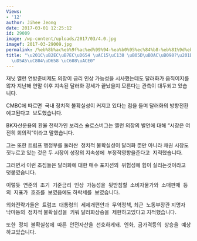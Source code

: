```yaml
---
Views:
- '12'
author: Jihee Jeong
date: 2017-03-01 12:25:12
id: 29009
image: /wp-content/uploads/2017/03/4.0.jpg
imagef: 2017-03-29009.jpg
permalink: /%eb%8b%ac%eb%9f%ac%ed%99%94-%ea%b0%95%ec%84%b8-%eb%81%9d%eb%82%ac%eb%82%98%eb%b0%a9%ed%96%a5%ec%a0%84%ed%99%98-%ec%98%88%ea%b3%a0/
title: "\u201C\uB2EC\uB7EC\uD654 \uAC15\uC138 \uB05D\uB0AC\uB098?\u201D\u2026\uBC29\
  \uD5A5\uC804\uD658 \uC608\uACE0"
---
```


재닛 옐런 연방준비제도 의장이 금리 인상 가능성을 시사했는데도 달러화가 움직이지를 않자 지난해 연말 이후 지속된 달러화 강세가 끝났을지 모른다는 관측이 대두되고 있습니다.

CMBC에 따르면  국내 정치적 불확실성이 커지고 있다는 점을 들며 달러화의 방향전환예고된다고  보도했습니다.

BK자산운용의 환율 전략가인 보리스 슐로스버그는 옐런 의장의 발언에 대해 “시장은 여전히 회의적”이라고 말했습니다.

그는 또한 트럼프 행정부를 둘러싼  정치적 불확실성이 달러화 뿐만 아니라 채권 시장도 짓누르고 있는 것은 두 시장이 성장의 지속성에  부정적영향을준다고  지적했습니다.

그러면서 이런 조짐들은 달러화에 대한 매수 포지션의  위험성에 힘이 실리는것이라고 덧붙였습니다.

이렇듯  연준의  조기  기준금리  인상  가능성을  뒷받침할  소비자물가와  소매판매  등의  지표가  호조를  보였음에도 하락세를  보였습니다.

외화전략가들은  트럼프  대통령의  세제개편안과  무역정책, 최근  노동부장관 지명자 낙마등의  정치적 불확실성을  키워 달러화상승을  제한하고있다고 지적했습니다.

또한  정치  불확실성에  따른  안전자산을  선호하게돼.  엔화,  금가격등의  상승을  예상하고있습니다.
